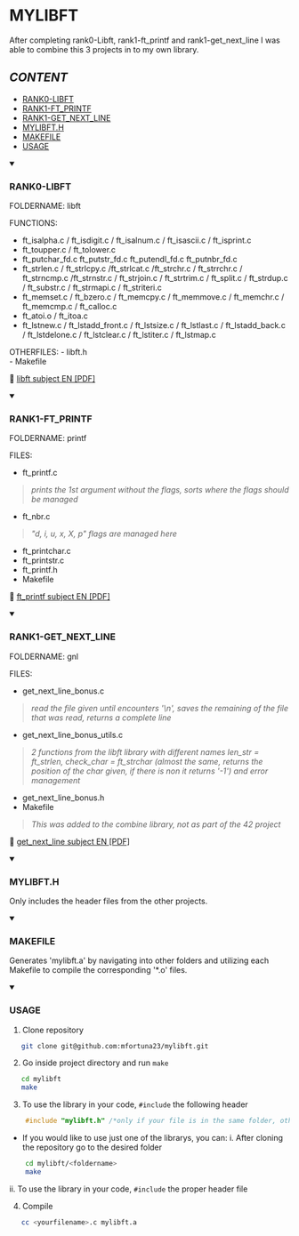 # **MYLIBFT**

After completing rank0-Libft, rank1-ft_printf and rank1-get_next_line I was able to combine this 3 projects in to my own library. 

## **_CONTENT_**

- [RANK0-LIBFT](#RANK0-LIBFT)
- [RANK1-FT_PRINTF](#RANK1-FT_PRINTF)
- [RANK1-GET_NEXT_LINE](#RANK1-GET_NEXT_LINE)
- [MYLIBFT.H](#MYLIBFT.H)
- [MAKEFILE](#MAKEFILE)
- [USAGE](#USAGE)

<details open>
  <summary><h3>RANK0-LIBFT</h3></summary>
  
FOLDERNAME: libft

FUNCTIONS:
   - ft_isalpha.c / ft_isdigit.c / ft_isalnum.c / ft_isascii.c / ft_isprint.c
   - ft_toupper.c / ft_tolower.c
   - ft_putchar_fd.c ft_putstr_fd.c ft_putendl_fd.c ft_putnbr_fd.c
   - ft_strlen.c / ft_strlcpy.c /ft_strlcat.c /ft_strchr.c / ft_strrchr.c / ft_strncmp.c /ft_strnstr.c
   / ft_strjoin.c / ft_strtrim.c / ft_split.c / ft_strdup.c / ft_substr.c / ft_strmapi.c / ft_striteri.c
   - ft_memset.c / ft_bzero.c / ft_memcpy.c / ft_memmove.c / ft_memchr.c  / ft_memcmp.c / ft_calloc.c
   - ft_atoi.o / ft_itoa.c
   - ft_lstnew.c / ft_lstadd_front.c / ft_lstsize.c / ft_lstlast.c / ft_lstadd_back.c / ft_lstdelone.c 
   / ft_lstclear.c / ft_lstiter.c / ft_lstmap.c

OTHERFILES:
    - libft.h     
    - Makefile

:page_facing_up: [libft subject EN [PDF]](libft/en.libft.pdf)
</details>

<details open>
  <summary><h3>RANK1-FT_PRINTF</h3></summary>

FOLDERNAME: printf

FILES:
   - ft_printf.c
   >_prints the 1st argument without the flags, sorts where the flags should be managed_
   - ft_nbr.c
   >_"d, i, u, x, X, p" flags are managed here_
   - ft_printchar.c
   - ft_printstr.c
   - ft_printf.h
   - Makefile

:page_facing_up: [ft_printf subject EN [PDF]](printf/en.ft_printf.pdf)
</details>

<details open>
  <summary><h3>RANK1-GET_NEXT_LINE</h3></summary>
  
FOLDERNAME: gnl

FILES:
   - get_next_line_bonus.c
   >_read the file given until encounters '\n', saves the remaining of the file that was read, returns a complete line_
   - get_next_line_bonus_utils.c
   >_2 functions from the libft library with different names len_str = ft_strlen, check_char = ft_strchar (almost the same, returns the position of the char given, if there is non it returns '-1') and error management_
   - get_next_line_bonus.h
   - Makefile
   >_This was added to the combine library, not as part of the 42 project_

:page_facing_up: [get_next_line subject EN [PDF]](gnl/en.get_next_line.pdf)

</details>

<details open>
  <summary><h3>MYLIBFT.H</h3></summary>
  
Only includes the header files from the other projects.
</details>

<details open>
  <summary><h3>MAKEFILE</h3></summary>
  
Generates 'mylibft.a' by navigating into other folders and utilizing each Makefile to compile the corresponding '*.o' files.

</details>

<details open>
  <summary><h3>USAGE</h3></summary>

1. Clone repository

 ```bash
    git clone git@github.com:mfortuna23/mylibft.git 
  ```

2. Go inside project directory and run `make`
 ```bash
    cd mylibft
    make
 ```
    
3. To use the library in your code, `#include` the following header
```c
    #include "mylibft.h" /*only if your file is in the same folder, otherwise add the directions to the folder ex:. #include "mylibft/mylibft.h"*/
 ```
    
- If you would like to use just one of the librarys, you can:
    i. After cloning the repository go to the desired folder
```bash
    cd mylibft/<foldername>
    make
```
   ii. To use the library in your code, `#include` the proper header file
   
4. Compile
 ```bash
    cc <yourfilename>.c mylibft.a
 ```
</details>

